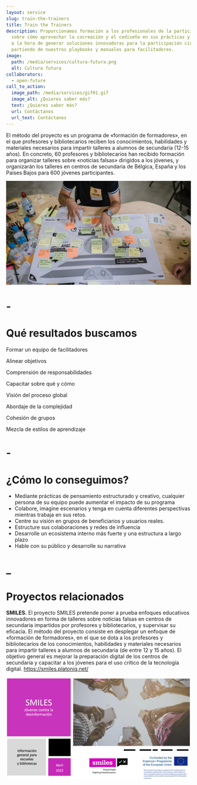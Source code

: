 ```yaml
---
layout: service
slug: train-the-trainers
title: Train the Trainers
description: Proporcionamos formación a los profesionales de la participación
  sobre cómo aprovechar la cocreación y el codiseño en sus prácticas y trabajos
  a la hora de generar soluciones innovadoras para la participación ciudadana,
  partiendo de nuestros playbooks y manuales para facilitadores.
image:
  path: /media/services/cultura-futura.png
  alt: Cultura futura
collaborators:
  - open-future
call_to_action:
  image_path: /media/services/gif01.gif
  image_alt: ¿Quieres saber más?
  text: ¿Quieres saber más?
  url: Contáctanos
  url_text: Contáctanos
---
```

El método del proyecto es un programa de «formación de formadores», en el que profesores y bibliotecarios reciben los conocimientos, habilidades y materiales necesarios para impartir talleres a alumnos de secundaria (12-15 años). En concreto, 60 profesores y bibliotecarios han recibido formación para organizar talleres sobre «noticias falsas» dirigidos a los jóvenes, y organizarán los talleres en centros de secundaria de Bélgica, España y los Países Bajos para 600 jóvenes participantes.



![Train the trainers](/media/photo_2024-07-31_15-47-52.jpg "Train the trainers")

# \-

# Qué resultados buscamos

Formar un equipo de facilitadores 

Alinear objetivos

Comprensión de responsabilidades

Capacitar sobre qué y cómo

Visión del proceso global

Abordaje de la complejidad

Cohesión de grupos

Mezcla de estilos de aprendizaje

# \-

# ¿Cómo lo conseguimos?

* Mediante prácticas de pensamiento estructurado y creativo, cualquier persona de su equipo puede aumentar el impacto de su programa
* Colabore, imagine escenarios y tenga en cuenta diferentes perspectivas mientras trabaja en sus retos.
* Centre su visión en grupos de beneficiarios y usuarios reales. 
* Estructure sus colaboraciones y redes de influencia
* Desarrolle un ecosistema interno más fuerte y una estructura a largo plazo
* Hable con su público y desarrolle su narrativa

# _

# Proyectos relacionados

**SMILES.** El proyecto SMILES pretende poner a prueba enfoques educativos innovadores en forma de talleres sobre noticias falsas en centros de secundaria impartidos por profesores y bibliotecarios, y supervisar su eficacia. El método del proyecto consiste en desplegar un enfoque de «formación de formadores», en el que se dota a los profesores y bibliotecarios de los conocimientos, habilidades y materiales necesarios para impartir talleres a alumnos de secundaria (de entre 12 y 15 años). El objetivo general es mejorar la preparación digital de los centros de secundaria y capacitar a los jóvenes para el uso crítico de la tecnología digital. https://smiles.platoniq.net/



![](/media/captura-de-pantalla-2024-09-09-a-las-15.55.15.png)
